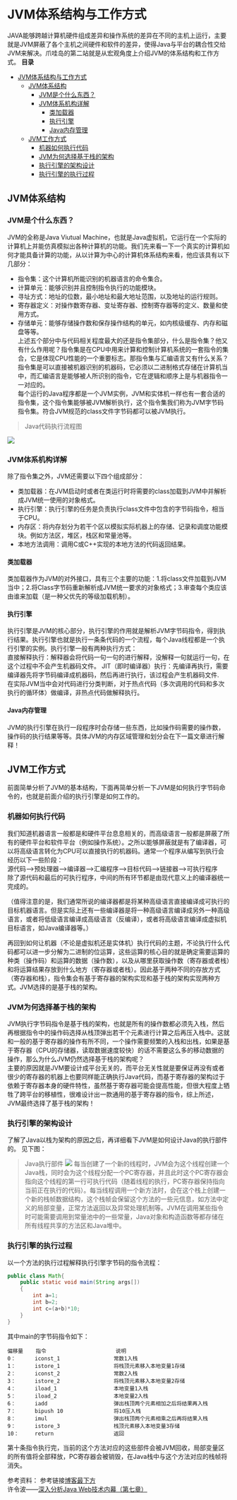 # JVM体系结构与工作方式  
JAVA能够跨越计算机硬件组成差异和操作系统的差异在不同的主机上运行，主要就是JVM屏蔽了各个主机之间硬件和软件的差异，使得Java与平台的耦合性交给JVM来解决。爪哇岛的第二站就是从宏观角度上介绍JVM的体系结构和工作方式。
**目录**
<!-- TOC -->

- [JVM体系结构与工作方式](#jvm体系结构与工作方式)
    - [JVM体系结构](#jvm体系结构)
        - [JVM是个什么东西？](#jvm是个什么东西)
        - [JVM体系机构详解](#jvm体系机构详解)
            - [类加载器](#类加载器)
            - [执行引擎](#执行引擎)
            - [Java内存管理](#java内存管理)
    - [JVM工作方式](#jvm工作方式)
        - [机器如何执行代码](#机器如何执行代码)
        - [JVM为何选择基于栈的架构](#jvm为何选择基于栈的架构)
        - [执行引擎的架构设计](#执行引擎的架构设计)
        - [执行引擎的执行过程](#执行引擎的执行过程)

<!-- /TOC -->
## JVM体系结构
### JVM是个什么东西？
JVM的全称是Java Viutual Machine，也就是Java虚拟机，它运行在一个实际的计算机上并能仿真模拟出各种计算机的功能。我们先来看一下一个真实的计算机如何才能具备计算的功能，从以计算为中心的计算机体系结构来看，他应该具有以下几部分：  
- 指令集：这个计算机所能识别的机器语言的命令集合。
- 计算单元：能够识别并且控制指令执行的功能模块。
- 寻址方式：地址的位数，最小地址和最大地址范围，以及地址的运行规则。
- 寄存器定义：对操作数寄存器、变址寄存器、控制寄存器等的定义、数量和使用方式。
- 存储单元：能够存储操作数和保存操作结构的单元，如内核级缓存、内存和磁盘等等。  
上述五个部分中与代码相关程度最大的还是指令集部分，什么是指令集？他又有什么作用呢？指令集是在CPU中用来计算和控制计算机系统的一套指令的集合，它是体现CPU性能的一个重要标志。那指令集与汇编语言又有什么关系？指令集是可以直接被机器识别的机器码，它必须以二进制格式存储在计算机当中，而汇编语言是能够被人所识别的指令，它在逻辑和顺序上是与机器指令一一对应的。  
每个运行的Java程序都是一个JVM实例，JVM和实体机一样也有一套合适的指令集，这个指令集能够被JVM解析执行，这个指令集我们称为JVM字节码指令集。符合JVM规范的class文件字节码都可以被JVM执行。
>Java代码执行流程图

![](http://q1mbfn418.bkt.clouddn.com/Java%E7%BC%96%E8%AF%91%E6%B5%81%E7%A8%8B%E5%9B%BE.jpg)
### JVM体系机构详解
除了指令集之外，JVM还需要以下四个组成部分：  
- 类加载器：在JVM启动时或者在类运行时将需要的class加载到JVM中并解析成JVM统一使用的对象格式。
- 执行引擎：执行引擎的任务是负责执行class文件中包含的字节码指令，相当于CPU。
- 内存区：将内存划分为若干个区以模拟实际机器上的存储、记录和调度功能模块。例如方法区，堆区，栈区和常量池等。
- 本地方法调用：调用C或C++实现的本地方法的代码返回结果。  
#### 类加载器
类加载器作为JVM的对外接口，具有三个主要的功能：1.将class文件加载到JVM当中；2.将Class字节码重新解析成JVM统一要求的对象格式；3.审查每个类应该由谁来加载（是一种父优先的等级加载机制）。
#### 执行引擎
执行引擎是JVM的核心部分，执行引擎的作用就是解析JVM字节码指令，得到执行结果。执行引擎也就是执行一条条代码的一个流程，每个Java线程都是一个执行引擎的实例。执行引擎一般有两种执行方式：  
直接解释执行：解释器会将代码一句一句的进行解释，没解释一句就运行一句，在这个过程中不会产生机器码文件。
JIT（即时编译器）执行：先编译再执行，需要编译器先将字节码编译成机器码，然后再进行执行，该过程会产生机器码文件.  
在实际JVM当中会对代码进行分类判断，对于热点代码（多次调用的代码和多次执行的循环体）做编译，非热点代码做解释执行。  
#### Java内存管理
JVM的执行引擎在执行一段程序时会存储一些东西，比如操作码需要的操作数，操作码的执行结果等等。具体JVM的内存区域管理和划分会在下一篇文章进行解释！
## JVM工作方式
前面简单分析了JVM的基本结构，下面再简单分析一下JVM是如何执行字节码命令的，也就是前面介绍的执行引擎是如何工作的。
### 机器如何执行代码
我们知道机器语言一般都是和硬件平台息息相关的，而高级语言一般都是屏蔽了所有的硬件平台和软件平台（例如操作系统）。之所以能够屏蔽就是有了编译器，可以将高级语言转化为CPU可以直接执行的机器码。通常一个程序从编写到执行会经历以下一些阶段：  
源代码——>预处理器——>编译器——>汇编程序——>目标代码——>链接器——>可执行程序  
除了源代码和最后的可执行程序，中间的所有环节都是由现代意义上的编译器统一完成的。  

（值得注意的是，我们通常所说的编译器都是将某种高级语言直接编译成可执行的目标机器语言。但是实际上还有一些编译器是将一种高级语言编译成另外一种高级语言，或者将低级语言编译成高级语言（反编译），或者将高级语言编译成虚拟机目标语言，如Java编译器等。）  

再回到如何让机器（不论是虚拟机还是实体机）执行代码的主题，不论执行什么代码都可以进一步分解为二进制的位运算，这些运算的核心目的就是确定需要运算的种类（操作码）和运算的数据（操作数），以及从哪里获取操作数（寄存器或者栈）和将运算结果存放到什么地方（寄存器或者栈）。因此基于两种不同的存放方式（寄存器和栈），指令集会有基于寄存器的架构实现和基于栈的架构实现两种方式。JVM选择的是基于栈的架构。
### JVM为何选择基于栈的架构
JVM执行字节码指令是基于栈的架构，也就是所有的操作数都必须先入栈，然后再根据指令中的操作码选择从栈顶弹出若干个元素进行计算之后再压入栈中。这就和一般的基于寄存器的操作有所不同，一个操作需要频繁的入栈和出栈，如果是基于寄存器（CPU的存储器，读取数据速度较快）的话不需要这么多的移动数据的操作，那么为什么JVM仍然选择基于栈的架构呢？  
主要的原因就是JVM要设计成平台无关的，而平台无关性就是要保证再没有或者很少的寄存器的机器上也要同样能正确执行Java代码，而基于寄存器的架构过于依赖于寄存器本身的硬件特性，虽然基于寄存器可能会提高性能，但很大程度上牺牲了跨平台的移植性，很难设计出一款通用的基于寄存器的指令，综上所述，JVM最终选择了基于栈的架构！  
### 执行引擎的架构设计
了解了Java以栈为架构的原因之后，再详细看下JVM是如何设计Java的执行部件的。
见下图： 
>Java执行部件
![](http://q1mbfn418.bkt.clouddn.com/Java%E6%89%A7%E8%A1%8C%E9%83%A8%E4%BB%B6.png)
每当创建了一个新的线程时，JVM会为这个线程创建一个Java栈，同时会为这个线程分配一个PC寄存器，并且此时这个PC寄存器会指向这个线程的第一行可执行代码（随着线程的执行，PC寄存器保持指向当前正在执行的代码）。每当线程调用一个新方法时，会在这个栈上创建一个新的栈帧数据结构，这个栈帧会保留这个方法的一些元信息，如方法中定义的局部变量，正常方法返回以及异常处理机制等。JVM在调用某些指令时可能需要调用到常量池中的一些常量，Java对象和构造函数等都存储在所有线程共享的方法区和Java堆中。
### 执行引擎的执行过程
以一个方法的执行过程解释执行引擎字节码的指令流程：
```Java
public class Math{
    public static void main(String args[])
    {
        int a=1;
        int b=2;
        int c=(a+b)*10;
    }
}
```
其中main的字节码指令如下：
```
偏移量    指令                      说明
0：      iconst_1                 常数1入栈
1：      istore_1                 将栈顶元素移入本地变量1存储
2：      iconst_2                 常数2入栈
3：      istore_2                 将栈顶元素移入本地变量2存储
4：      iload_1                  本地变量1入栈
5：      iload_2                  本地变量2入栈
6：      iadd                     弹出栈顶两个元素相加之后将结果再入栈
7：      bipush 10                将10压入栈 
8：      imul                     弹出栈顶两个元素相乘之后再将结果入栈
9：      istore_3                 栈顶元素移入本地变量3存储
10：     return                   返回
```
第十条指令执行完，当前的这个方法对应的这些部件会被JVM回收，局部变量区的所有值将全部释放，PC寄存器会被销毁，在Java栈中与这个方法对应的栈帧将消失。


参考资料：
参考链接[博客最下方](http://www.luyixian.cn/news_show_20637.aspx)  
许令波——[深入分析Java Web技术内幕（第七章）](https://download.csdn.net/download/djjt10/10219295)
